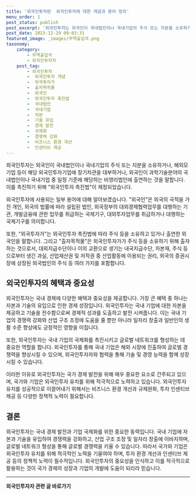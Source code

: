 ```yaml
---
title: '외국인투자란  외국인투자에 대한 개념과 용어 정의'
menu_order: 1
post_status: publish
post_excerpt: '외국인투자는 외국인이 국내법인이나 국내기업의 주식 또는 지분을 소유하거나, 해외모기업 등이 해당 외국인투자기업에 장기차관을 대부하거나, 외국인이 과학기술분야의 국내법인이나 국내기업 중 일정 기준에 해당하는 비영리법인에 출연하는 것을 말합니다. 이를 촉진하기 위해  외국인투자 촉진법 이 제정되었습니다.'
post_date: 2023-12-29 09:03:31
featured_image: _images/무역출입국.png
taxonomy:
    category:
        - 무역출입국
        - 외국인투자자
    post_tag:
        - 외국인투자
        -  외국인투자 개념
        -  외국투자가
        -  출자목적물
        -  외국인
        -  외국인투자 촉진법
        -  국내법인
        -  국내기업
        -  자본
        -  기술 유입
        -  경제 발전
        -  국제화
        -  경쟁력 강화
        -  비즈니스 환경 개선
        -  인센티브 제공
---
```



외국인투자는 외국인이 국내법인이나 국내기업의 주식 또는 지분을 소유하거나, 해외모기업 등이 해당 외국인투자기업에 장기차관을 대부하거나, 외국인이 과학기술분야의 국내법인이나 국내기업 중 일정 기준에 해당하는 비영리법인에 출연하는 것을 말합니다. 이를 촉진하기 위해 "외국인투자 촉진법"이 제정되었습니다.

외국인투자에 사용되는 일부 용어에 대해 알아보겠습니다. "외국인"은 외국의 국적을 가진 개인, 외국의 법률에 따라 설립된 법인, 외국정부의 대외경제협력업무를 대행하는 기관, 개발금융에 관한 업무를 취급하는 국제기구, 대외투자업무를 취급하거나 대행하는 국제기구를 의미합니다.

또한, "외국투자가"는 외국인투자 촉진법에 따라 주식 등을 소유하고 있거나 출연한 외국인을 말합니다. 그리고 "출자목적물"은 외국인투자가가 주식 등을 소유하기 위해 출자하는 것으로서, 대외지급수단이나 이의 교환으로 생기는 내국지급수단, 자본재, 주식 등으로부터 생긴 과실, 산업재산권 및 저작권 중 산업활동에 이용되는 권리, 외국의 증권시장에 상장된 외국법인의 주식 등 여러 가지를 포함합니다.

## 외국인투자의 혜택과 중요성

외국인투자는 국내 경제에 다양한 혜택과 중요성을 제공합니다. 가장 큰 혜택 중 하나는 자본과 기술의 유입으로 인한 경제 성장입니다. 외국인투자는 국내 기업에 대한 자본을 제공하고 기술을 전수함으로써 경제적 성과를 도출하고 발전 시켜줍니다. 이는 국내 기업의 경쟁력 강화와 산업 구조 조정에 도움을 줄 뿐만 아니라 일자리 창출과 일반인의 생활 수준 향상에도 긍정적인 영향을 미칩니다.

또한, 외국인투자는 국내 기업의 국제화를 촉진시키고 글로벌 네트워크를 형성하는 데 중요한 역할을 합니다. 외국인투자를 통해 국내 기업은 해외 시장에 진출하여 글로벌 경쟁력을 향상시킬 수 있으며, 외국인투자자와 협력을 통해 기술 및 경영 능력을 함께 성장시킬 수 있습니다.

이러한 이유로 외국인투자는 국가 경제 발전을 위해 매우 중요한 요소로 간주되고 있으며, 국가와 기업은 외국인투자 유치를 위해 적극적으로 노력하고 있습니다. 외국인투자 유치를 성공적으로 이끌어내기 위해서는 비즈니스 환경 개선과 규제완화, 투자 인센티브 제공 등 다양한 정책적 노력이 필요합니다.

## 결론


외국인투자는 국내 경제 발전과 기업 국제화를 위한 중요한 동력입니다. 국내 기업에 자본과 기술을 유입하여 경쟁력을 강화하고, 산업 구조 조정 및 일자리 창출에 이바지하며, 글로벌 네트워크 형성을 통해 글로벌 경쟁력을 키울 수 있습니다. 따라서 국가와 기업은 외국인투자 유치를 위해 적극적인 노력을 기울여야 하며, 투자 환경 개선과 인센티브 제공 등의 정책적 노력이 필수적입니다. 외국인투자의 중요성을 인식하고 이를 적극적으로 활용하는 것이 국가 경제의 성장과 기업의 개발에 도움이 되리라 믿습니다.
<!-- wp:separator -->
<hr class="wp-block-separator has-alpha-channel-opacity"/>
<!-- /wp:separator -->

<!-- wp:group {"backgroundColor":"base","layout":{"type":"constrained"}} -->
<div class="wp-block-group has-base-background-color has-background"><!-- wp:paragraph {"align":"center","fontSize":"medium"} -->
<p class="has-text-align-center has-large-font-size"><strong>외국인투자자 관련 글 바로가기</strong></p>
<!-- /wp:paragraph -->


<!-- wp:latest-posts
{"categories":[{"id":14375,"count":19,"description":"","link":"https://uknowlaw.com/category/%ec%99%b8%ea%b5%ad%ec%9d%b8%ed%88%ac%ec%9e%90%ec%9e%90/","name":"외국인투자자","slug":"외국인투자자","taxonomy":"category","parent":0,"meta":[],"_links":{"self":[{"href":"https://uknowlaw.com/wp-json/wp/v2/categories/14375"}],"collection":[{"href":"https://uknowlaw.com/wp-json/wp/v2/categories"}],"about":[{"href":"https://uknowlaw.com/wp-json/wp/v2/taxonomies/category"}],"wp:post_type":[{"href":"https://uknowlaw.com/wp-json/wp/v2/posts?categories=14375"}],"curies":[{"name":"wp","href":"https://api.w.org/{rel}","templated":true}]}}],"postsToShow":100,"excerptLength":28,"postLayout":"grid","columns":2,"featuredImageAlign":"left","featuredImageSizeSlug":"large","fontSize":"small"} /--></div>
<!-- /wp:group -->